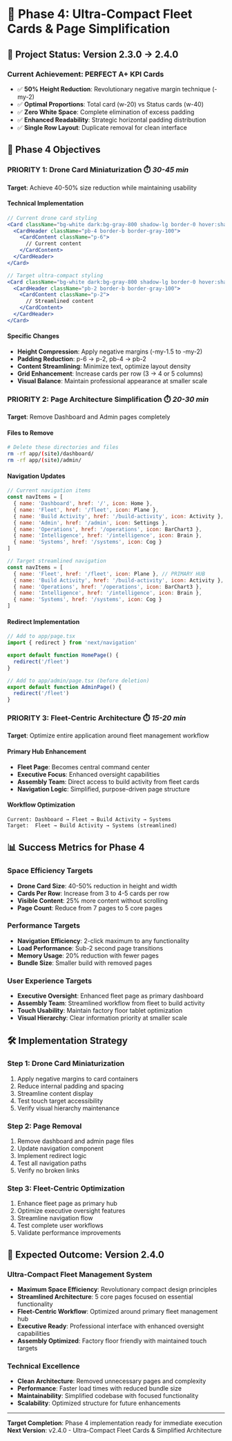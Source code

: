 # 🎯 Phase 4: Ultra-Compact Fleet Cards & Page Simplification

## 🚀 **Project Status: Version 2.3.0 → 2.4.0**

### **Current Achievement: PERFECT A+ KPI Cards**
- ✅ **50% Height Reduction**: Revolutionary negative margin technique (-my-2)
- ✅ **Optimal Proportions**: Total card (w-20) vs Status cards (w-40)
- ✅ **Zero White Space**: Complete elimination of excess padding
- ✅ **Enhanced Readability**: Strategic horizontal padding distribution
- ✅ **Single Row Layout**: Duplicate removal for clean interface

## 🎯 **Phase 4 Objectives**

### **PRIORITY 1: Drone Card Miniaturization** ⏱️ *30-45 min*
**Target**: Achieve 40-50% size reduction while maintaining usability

#### **Technical Implementation**
```jsx
// Current drone card styling
<Card className="bg-white dark:bg-gray-800 shadow-lg border-0 hover:shadow-xl">
  <CardHeader className="pb-4 border-b border-gray-100">
    <CardContent className="p-6">
      // Current content
    </CardContent>
  </CardHeader>
</Card>

// Target ultra-compact styling
<Card className="bg-white dark:bg-gray-800 shadow-lg border-0 hover:shadow-xl -my-1.5">
  <CardHeader className="pb-2 border-b border-gray-100">
    <CardContent className="p-2">
      // Streamlined content
    </CardContent>
  </CardHeader>
</Card>
```

#### **Specific Changes**
- **Height Compression**: Apply negative margins (-my-1.5 to -my-2)
- **Padding Reduction**: p-6 → p-2, pb-4 → pb-2
- **Content Streamlining**: Minimize text, optimize layout density
- **Grid Enhancement**: Increase cards per row (3 → 4 or 5 columns)
- **Visual Balance**: Maintain professional appearance at smaller scale

### **PRIORITY 2: Page Architecture Simplification** ⏱️ *20-30 min*
**Target**: Remove Dashboard and Admin pages completely

#### **Files to Remove**
```bash
# Delete these directories and files
rm -rf app/(site)/dashboard/
rm -rf app/(site)/admin/
```

#### **Navigation Updates**
```jsx
// Current navigation items
const navItems = [
  { name: 'Dashboard', href: '/', icon: Home },
  { name: 'Fleet', href: '/fleet', icon: Plane },
  { name: 'Build Activity', href: '/build-activity', icon: Activity },
  { name: 'Admin', href: '/admin', icon: Settings },
  { name: 'Operations', href: '/operations', icon: BarChart3 },
  { name: 'Intelligence', href: '/intelligence', icon: Brain },
  { name: 'Systems', href: '/systems', icon: Cog }
]

// Target streamlined navigation
const navItems = [
  { name: 'Fleet', href: '/fleet', icon: Plane }, // PRIMARY HUB
  { name: 'Build Activity', href: '/build-activity', icon: Activity },
  { name: 'Operations', href: '/operations', icon: BarChart3 },
  { name: 'Intelligence', href: '/intelligence', icon: Brain },
  { name: 'Systems', href: '/systems', icon: Cog }
]
```

#### **Redirect Implementation**
```jsx
// Add to app/page.tsx
import { redirect } from 'next/navigation'

export default function HomePage() {
  redirect('/fleet')
}

// Add to app/admin/page.tsx (before deletion)
export default function AdminPage() {
  redirect('/fleet')
}
```

### **PRIORITY 3: Fleet-Centric Architecture** ⏱️ *15-20 min*
**Target**: Optimize entire application around fleet management workflow

#### **Primary Hub Enhancement**
- **Fleet Page**: Becomes central command center
- **Executive Focus**: Enhanced oversight capabilities
- **Assembly Team**: Direct access to build activity from fleet cards
- **Navigation Logic**: Simplified, purpose-driven page structure

#### **Workflow Optimization**
```
Current: Dashboard → Fleet → Build Activity → Systems
Target:  Fleet → Build Activity → Systems (streamlined)
```

## 📊 **Success Metrics for Phase 4**

### **Space Efficiency Targets**
- **Drone Card Size**: 40-50% reduction in height and width
- **Cards Per Row**: Increase from 3 to 4-5 cards per row
- **Visible Content**: 25% more content without scrolling
- **Page Count**: Reduce from 7 pages to 5 core pages

### **Performance Targets**
- **Navigation Efficiency**: 2-click maximum to any functionality
- **Load Performance**: Sub-2 second page transitions
- **Memory Usage**: 20% reduction with fewer pages
- **Bundle Size**: Smaller build with removed pages

### **User Experience Targets**
- **Executive Oversight**: Enhanced fleet page as primary dashboard
- **Assembly Team**: Streamlined workflow from fleet to build activity
- **Touch Usability**: Maintain factory floor tablet optimization
- **Visual Hierarchy**: Clear information priority at smaller scale

## 🛠️ **Implementation Strategy**

### **Step 1: Drone Card Miniaturization**
1. Apply negative margins to card containers
2. Reduce internal padding and spacing
3. Streamline content display
4. Test touch target accessibility
5. Verify visual hierarchy maintenance

### **Step 2: Page Removal**
1. Remove dashboard and admin page files
2. Update navigation component
3. Implement redirect logic
4. Test all navigation paths
5. Verify no broken links

### **Step 3: Fleet-Centric Optimization**
1. Enhance fleet page as primary hub
2. Optimize executive oversight features
3. Streamline navigation flow
4. Test complete user workflows
5. Validate performance improvements

## 🎯 **Expected Outcome: Version 2.4.0**

### **Ultra-Compact Fleet Management System**
- **Maximum Space Efficiency**: Revolutionary compact design principles
- **Streamlined Architecture**: 5 core pages focused on essential functionality
- **Fleet-Centric Workflow**: Optimized around primary fleet management hub
- **Executive Ready**: Professional interface with enhanced oversight capabilities
- **Assembly Optimized**: Factory floor friendly with maintained touch targets

### **Technical Excellence**
- **Clean Architecture**: Removed unnecessary pages and complexity
- **Performance**: Faster load times with reduced bundle size
- **Maintainability**: Simplified codebase with focused functionality
- **Scalability**: Optimized structure for future enhancements

---

**Target Completion**: Phase 4 implementation ready for immediate execution
**Next Version**: v2.4.0 - Ultra-Compact Fleet Cards & Simplified Architecture
